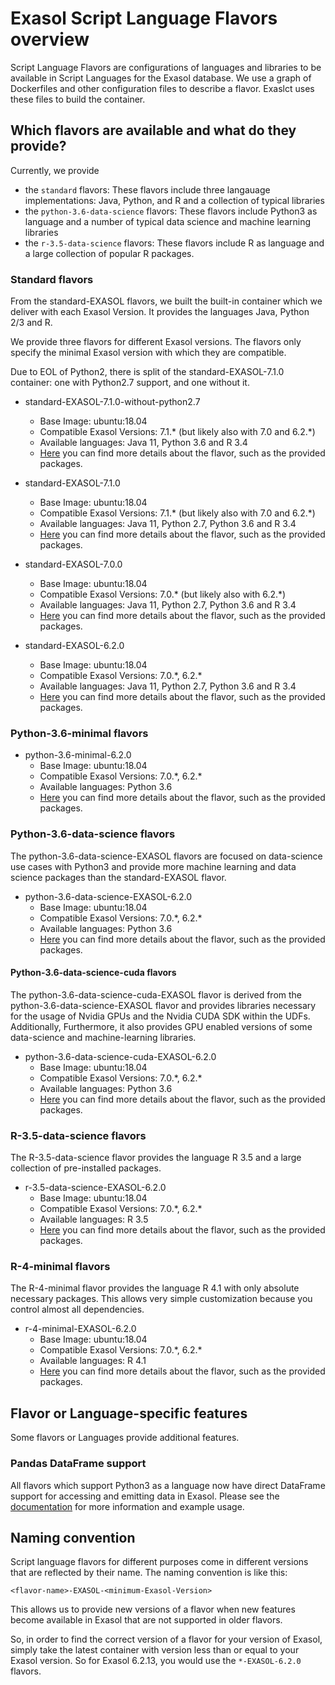# Exasol Script Language Flavors overview

Script Language Flavors are configurations of languages and libraries to be available in Script Languages for the Exasol database. We use a graph of Dockerfiles and other configuration files to describe a flavor. Exaslct uses these files to build the container.

## Which flavors are available and what do they provide?

Currently, we provide

- the `standard` flavors: These flavors include three langauage implementations: Java, Python, and R and a collection of typical libraries
- the `python-3.6-data-science` flavors: These flavors include Python3 as language and a number of typical data science and machine learning libraries
- the `r-3.5-data-science` flavors: These flavors include R as language and a large collection of popular R packages.

### Standard flavors

From the standard-EXASOL flavors, we built the built-in container which we deliver with each Exasol Version.
It provides the languages Java, Python 2/3 and R.

We provide three flavors for different Exasol versions. The flavors only specify the minimal Exasol version with which they are compatible.

Due to EOL of Python2, there is split of the standard-EXASOL-7.1.0 container: one with Python2.7 support, and one without it.

- standard-EXASOL-7.1.0-without-python2.7
  - Base Image: ubuntu:18.04
  - Compatible Exasol Versions: 7.1.\* (but likely also with 7.0 and 6.2.\*) 
  - Available languages: Java 11, Python 3.6 and R 3.4
  - [Here](standard-EXASOL-7.1.0-without-python2.7/FLAVOR_DESCRIPTION.md) you can find more details about the flavor, such as the provided packages.

- standard-EXASOL-7.1.0
  - Base Image: ubuntu:18.04
  - Compatible Exasol Versions: 7.1.\* (but likely also with 7.0 and 6.2.\*) 
  - Available languages: Java 11, Python 2.7, Python 3.6 and R 3.4
  - [Here](standard-EXASOL-7.1.0/FLAVOR_DESCRIPTION.md) you can find more details about the flavor, such as the provided packages.

- standard-EXASOL-7.0.0
  - Base Image: ubuntu:18.04
  - Compatible Exasol Versions: 7.0.\* (but likely also with 6.2.\*) 
  - Available languages: Java 11, Python 2.7, Python 3.6 and R 3.4
  - [Here](standard-EXASOL-7.0.0/FLAVOR_DESCRIPTION.md) you can find more details about the flavor, such as the provided packages.

- standard-EXASOL-6.2.0
  - Base Image: ubuntu:18.04
  - Compatible Exasol Versions: 7.0.\*, 6.2.\*
  - Available languages: Java 11, Python 2.7, Python 3.6 and R 3.4
  - [Here](standard-EXASOL-6.2.0/FLAVOR_DESCRIPTION.md) you can find more details about the flavor, such as the provided packages.

### Python-3.6-minimal flavors

- python-3.6-minimal-6.2.0
  - Base Image: ubuntu:18.04
  - Compatible Exasol Versions: 7.0.\*, 6.2.\*
  - Available languages: Python 3.6
  - [Here](https://github.com/exasol/script-languages/tree/master/flavors/python-3.6-minimal-EXASOL-6.2.0/FLAVOR_DESCRIPTION.md) you can find more details about the flavor, such as the provided packages.


### Python-3.6-data-science flavors

The python-3.6-data-science-EXASOL flavors are focused on data-science use cases with Python3 and provide more machine learning and data science packages than the standard-EXASOL flavor.

- python-3.6-data-science-EXASOL-6.2.0
  - Base Image: ubuntu:18.04
  - Compatible Exasol Versions: 7.0.\*, 6.2.\*
  - Available languages: Python 3.6
  - [Here](https://github.com/exasol/script-languages/tree/master/flavors/python-3.6-data-science-EXASOL-6.2.0/FLAVOR_DESCRIPTION.md) you can find more details about the flavor, such as the provided packages.

#### Python-3.6-data-science-cuda flavors

The python-3.6-data-science-cuda-EXASOL flavor is derived from the python-3.6-data-science-EXASOL flavor and provides libraries necessary for the usage of Nvidia GPUs and the Nvidia CUDA SDK within the UDFs. Additionally, Furthermore, it also provides GPU enabled versions of some data-science and machine-learning libraries.

- python-3.6-data-science-cuda-EXASOL-6.2.0
  - Base Image: ubuntu:18.04
  - Compatible Exasol Versions: 7.0.\*, 6.2.\*
  - Available languages: Python 3.6
  - [Here](https://github.com/exasol/script-languages/tree/master/flavors/python-3.6-data-science-cuda-EXASOL-6.2.0/FLAVOR_DESCRIPTION.md) you can find more details about the flavor, such as the provided packages.

### R-3.5-data-science flavors

The R-3.5-data-science flavor provides the language R 3.5 and a large collection of pre-installed packages.

- r-3.5-data-science-EXASOL-6.2.0
  - Base Image: ubuntu:18.04
  - Compatible Exasol Versions: 7.0.\*, 6.2.\*
  - Available languages: R 3.5
  - [Here](r-3.5-data-science-EXASOL-6.2.0/FLAVOR_DESCRIPTION.md) you can find more details about the flavor, such as the provided packages.

### R-4-minimal flavors

The R-4-minimal flavor provides the language R 4.1 with only absolute necessary packages. This allows very simple customization because you control almost all dependencies.

- r-4-minimal-EXASOL-6.2.0
  - Base Image: ubuntu:18.04
  - Compatible Exasol Versions: 7.0.\*, 6.2.\*
  - Available languages: R 4.1
  - [Here](r-4-minimal-EXASOL-6.2.0/FLAVOR_DESCRIPTION.md) you can find more details about the flavor, such as the provided packages.

## Flavor or Language-specific features

Some flavors or Languages provide additional features.

### Pandas DataFrame support

All flavors which support Python3 as a language now have direct DataFrame support for accessing and emitting data in Exasol. Please see the [documentation](docs/py_dataframe.md) for more information and example usage.

## Naming convention

Script language flavors for different purposes come in different versions that are reflected by their name.
The naming convention is like this:

`<flavor-name>-EXASOL-<minimum-Exasol-Version>`

This allows us to provide new versions of a flavor when new features become available in Exasol that are not supported in older flavors.

So, in order to find the correct version of a flavor for your version of Exasol, simply take the latest container with version less than or equal to your Exasol version. So for Exasol 6.2.13, you would use the `*-EXASOL-6.2.0` flavors.
